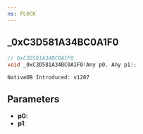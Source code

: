 ```yaml
---
ns: FLOCK
---
```

## _0xC3D581A34BC0A1F0

```c
// 0xC3D581A34BC0A1F0
void _0xC3D581A34BC0A1F0(Any p0, Any p1);
```

```
NativeDB Introduced: v1207
```

## Parameters
* **p0**:
* **p1**:
